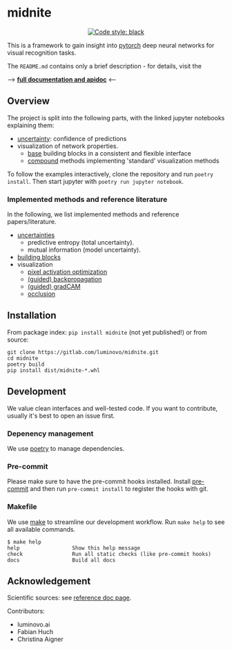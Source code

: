 # midnite
<p align="center">
<a href="https://github.com/ambv/black"><img alt="Code style: black" src="https://img.shields.io/badge/code%20style-black-000000.svg"></a>

</p>


This is a framework to gain insight into [pytorch](https://pytorch.org/) deep neural networks for visual recognition tasks.

The `README.md` contains only a brief description - for details, visit the

--> **[full documentation and apidoc](https://luminovo.gitlab.io/midnite/)** <--

## Overview
The project is split into the following parts, with the linked jupyter notebooks explaining them:
 - [uncertainty](notebooks/uncertainty.ipynb): confidence of predictions
 - visualization of network properties.
    - [base](notebooks/building_blocks.ipynb) building blocks in a consistent and flexible interface
    - [compound](notebooks/compound.ipynb) methods implementing 'standard' visualization methods

To follow the examples interactively, clone the repository and run `poetry install`.
Then start jupyter with `poetry run jupyter notebook`.

### Implemented methods and reference literature
In the following, we list implemented methods and reference papers/literature.
- [uncertainties](https://arxiv.org/abs/1506.02142)
    - predictive entropy (total uncertainty).
    - mutual information (model uncertainty).
- [building blocks](https://distill.pub/2018/building-blocks/)
- visualization
    - [pixel activation optimization](https://distill.pub/2017/feature-visualization/)
    - [(guided) backpropagation](TODO)
    - [(guided) gradCAM](TODO)
    - [occlusion](TODO)

## Installation
From package index: `pip install midnite` (not yet published!)
or from source:
```
git clone https://gitlab.com/luminovo/midnite.git
cd midnite
poetry build
pip install dist/midnite-*.whl
```

## Development
We value clean interfaces and well-tested code. If you want to contribute, usually it's best to open an issue first.

### Depenency management
We use [poetry](https://github.com/sdispater/poetry) to manage dependencies.

### Pre-commit
Please make sure to have the pre-commit hooks installed.
Install [pre-commit](https://pre-commit.com/) and then run `pre-commit install` to register the hooks with git.

### Makefile
We use [make](https://www.gnu.org/software/make/) to streamline our development workflow.
Run `make help` to see all available commands.

<!-- START makefile-doc -->
```
$ make help 
help                 Show this help message
check                Run all static checks (like pre-commit hooks)
docs                 Build all docs 
```
<!-- END makefile-doc -->

## Acknowledgement
Scientific sources: see [reference doc page]().

Contributors:
- luminovo.ai
- Fabian Huch
- Christina Aigner
